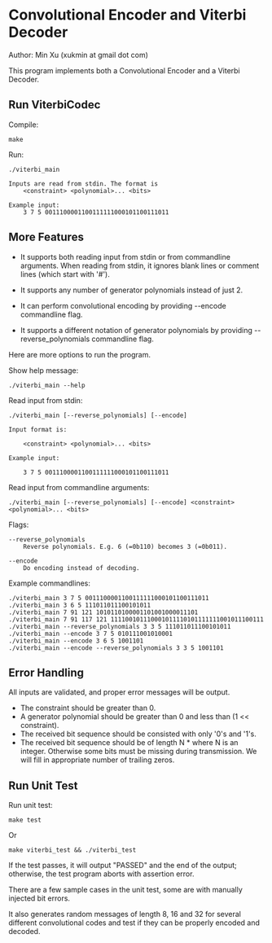Convolutional Encoder and Viterbi Decoder
=========================================

Author: Min Xu (xukmin at gmail dot com)

This program implements both a Convolutional Encoder and a Viterbi Decoder.

Run ViterbiCodec
----------------
Compile:

    make

Run:

    ./viterbi_main

    Inputs are read from stdin. The format is
        <constraint> <polynomial>... <bits>

    Example input:
        3 7 5 0011100001100111111000101100111011

More Features
-------------

- It supports both reading input from stdin or from commandline arguments. When
  reading from stdin, it ignores blank lines or comment lines (which start with
  '#').

- It supports any number of generator polynomials instead of just 2.

- It can perform convolutional encoding by providing --encode commandline flag.

- It supports a different notation of generator polynomials by providing
  --reverse_polynomials commandline flag.
 
Here are more options to run the program.

Show help message:

    ./viterbi_main --help

Read input from stdin:

    ./viterbi_main [--reverse_polynomials] [--encode]

    Input format is:

        <constraint> <polynomial>... <bits>

    Example input: 

        3 7 5 0011100001100111111000101100111011

Read input from commandline arguments:

    ./viterbi_main [--reverse_polynomials] [--encode] <constraint> <polynomial>... <bits>

Flags:

    --reverse_polynomials
        Reverse polynomials. E.g. 6 (=0b110) becomes 3 (=0b011).

    --encode
        Do encoding instead of decoding.

Example commandlines:

    ./viterbi_main 3 7 5 0011100001100111111000101100111011
    ./viterbi_main 3 6 5 111011011100101011
    ./viterbi_main 7 91 121 1010110100001101001000011101
    ./viterbi_main 7 91 117 121 111100101110001011110101111111001011100111
    ./viterbi_main --reverse_polynomials 3 3 5 111011011100101011
    ./viterbi_main --encode 3 7 5 010111001010001
    ./viterbi_main --encode 3 6 5 1001101
    ./viterbi_main --encode --reverse_polynomials 3 3 5 1001101

Error Handling
--------------
All inputs are validated, and proper error messages will be output.

- The constraint should be greater than 0.
- A generator polynomial should be greater than 0 and less than
  (1 << constraint).
- The received bit sequence should be consisted with only '0's and '1's.
- The received bit sequence should be of length N * <num-of-polynomials> where
  N is an integer. Otherwise some bits must be missing during transmission. We
  will fill in appropriate number of trailing zeros.

Run Unit Test
-------------

Run unit test:

    make test

Or

    make viterbi_test && ./viterbi_test

If the test passes, it will output "PASSED" and the end of the output;
otherwise, the test program aborts with assertion error.

There are a few sample cases in the unit test, some are with manually injected
bit errors.

It also generates random messages of length 8, 16 and 32 for several different
convolutional codes and test if they can be properly encoded and decoded.

